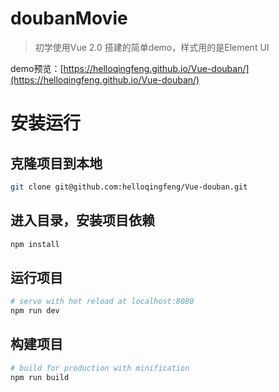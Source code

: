 # doubanMovie
> 初学使用Vue 2.0 搭建的简单demo，样式用的是Element UI

demo预览：[https://helloqingfeng.github.io/Vue-douban/](https://helloqingfeng.github.io/Vue-douban/)

# 安装运行

## 克隆项目到本地
``` bash
git clone git@github.com:helloqingfeng/Vue-douban.git
```
## 进入目录，安装项目依赖
``` bash
npm install
```

## 运行项目

``` bash
# serve with hot reload at localhost:8080
npm run dev
```

## 构建项目

``` bash
# build for production with minification
npm run build
```
